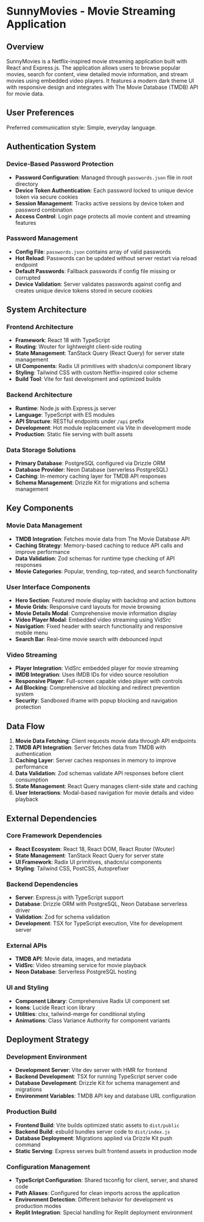 # SunnyMovies - Movie Streaming Application

## Overview

SunnyMovies is a Netflix-inspired movie streaming application built with React and Express.js. The application allows users to browse popular movies, search for content, view detailed movie information, and stream movies using embedded video players. It features a modern dark theme UI with responsive design and integrates with The Movie Database (TMDB) API for movie data.

## User Preferences

Preferred communication style: Simple, everyday language.

## Authentication System

### Device-Based Password Protection
- **Password Configuration**: Managed through `passwords.json` file in root directory
- **Device Token Authentication**: Each password locked to unique device token via secure cookies
- **Session Management**: Tracks active sessions by device token and password combination
- **Access Control**: Login page protects all movie content and streaming features

### Password Management
- **Config File**: `passwords.json` contains array of valid passwords
- **Hot Reload**: Passwords can be updated without server restart via reload endpoint
- **Default Passwords**: Fallback passwords if config file missing or corrupted
- **Device Validation**: Server validates passwords against config and creates unique device tokens stored in secure cookies

## System Architecture

### Frontend Architecture
- **Framework**: React 18 with TypeScript
- **Routing**: Wouter for lightweight client-side routing
- **State Management**: TanStack Query (React Query) for server state management
- **UI Components**: Radix UI primitives with shadcn/ui component library
- **Styling**: Tailwind CSS with custom Netflix-inspired color scheme
- **Build Tool**: Vite for fast development and optimized builds

### Backend Architecture
- **Runtime**: Node.js with Express.js server
- **Language**: TypeScript with ES modules
- **API Structure**: RESTful endpoints under `/api` prefix
- **Development**: Hot module replacement via Vite in development mode
- **Production**: Static file serving with built assets

### Data Storage Solutions
- **Primary Database**: PostgreSQL configured via Drizzle ORM
- **Database Provider**: Neon Database (serverless PostgreSQL)
- **Caching**: In-memory caching layer for TMDB API responses
- **Schema Management**: Drizzle Kit for migrations and schema management

## Key Components

### Movie Data Management
- **TMDB Integration**: Fetches movie data from The Movie Database API
- **Caching Strategy**: Memory-based caching to reduce API calls and improve performance
- **Data Validation**: Zod schemas for runtime type checking of API responses
- **Movie Categories**: Popular, trending, top-rated, and search functionality

### User Interface Components
- **Hero Section**: Featured movie display with backdrop and action buttons
- **Movie Grids**: Responsive card layouts for movie browsing
- **Movie Details Modal**: Comprehensive movie information display
- **Video Player Modal**: Embedded video streaming using VidSrc
- **Navigation**: Fixed header with search functionality and responsive mobile menu
- **Search Bar**: Real-time movie search with debounced input

### Video Streaming
- **Player Integration**: VidSrc embedded player for movie streaming
- **IMDB Integration**: Uses IMDB IDs for video source resolution
- **Responsive Player**: Full-screen capable video player with controls
- **Ad Blocking**: Comprehensive ad blocking and redirect prevention system
- **Security**: Sandboxed iframe with popup blocking and navigation protection

## Data Flow

1. **Movie Data Fetching**: Client requests movie data through API endpoints
2. **TMDB API Integration**: Server fetches data from TMDB with authentication
3. **Caching Layer**: Server caches responses in memory to improve performance
4. **Data Validation**: Zod schemas validate API responses before client consumption
5. **State Management**: React Query manages client-side state and caching
6. **User Interactions**: Modal-based navigation for movie details and video playback

## External Dependencies

### Core Framework Dependencies
- **React Ecosystem**: React 18, React DOM, React Router (Wouter)
- **State Management**: TanStack React Query for server state
- **UI Framework**: Radix UI primitives, shadcn/ui components
- **Styling**: Tailwind CSS, PostCSS, Autoprefixer

### Backend Dependencies
- **Server**: Express.js with TypeScript support
- **Database**: Drizzle ORM with PostgreSQL, Neon Database serverless driver
- **Validation**: Zod for schema validation
- **Development**: TSX for TypeScript execution, Vite for development server

### External APIs
- **TMDB API**: Movie data, images, and metadata
- **VidSrc**: Video streaming service for movie playback
- **Neon Database**: Serverless PostgreSQL hosting

### UI and Styling
- **Component Library**: Comprehensive Radix UI component set
- **Icons**: Lucide React icon library
- **Utilities**: clsx, tailwind-merge for conditional styling
- **Animations**: Class Variance Authority for component variants

## Deployment Strategy

### Development Environment
- **Development Server**: Vite dev server with HMR for frontend
- **Backend Development**: TSX for running TypeScript server code
- **Database Development**: Drizzle Kit for schema management and migrations
- **Environment Variables**: TMDB API key and database URL configuration

### Production Build
- **Frontend Build**: Vite builds optimized static assets to `dist/public`
- **Backend Build**: esbuild bundles server code to `dist/index.js`
- **Database Deployment**: Migrations applied via Drizzle Kit push command
- **Static Serving**: Express serves built frontend assets in production mode

### Configuration Management
- **TypeScript Configuration**: Shared tsconfig for client, server, and shared code
- **Path Aliases**: Configured for clean imports across the application
- **Environment Detection**: Different behavior for development vs production modes
- **Replit Integration**: Special handling for Replit deployment environment